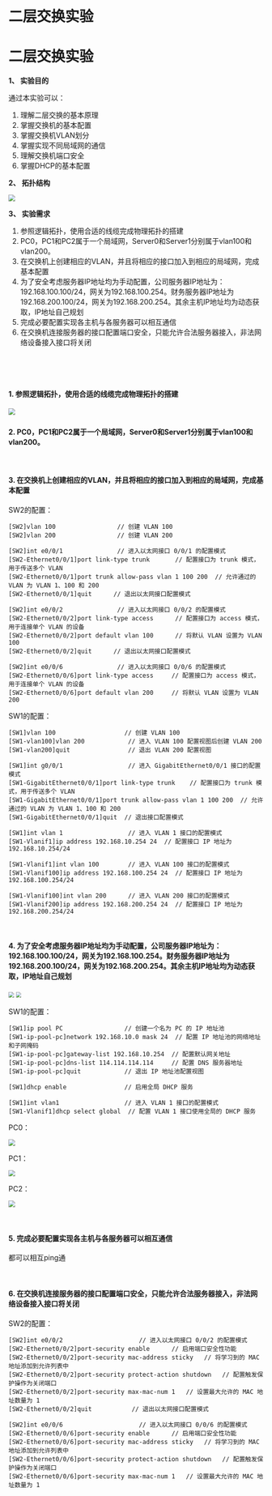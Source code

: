 # 二层交换实验


# 二层交换实验

**1、 实验目的** 

通过本实验可以： 

1. 理解二层交换的基本原理
2. 掌握交换机的基本配置 
3. 掌握交换机VLAN划分
4. 掌握实现不同局域网的通信
5. 理解交换机端口安全
6. 掌握DHCP的基本配置

 

**2、 拓扑结构**

<img src="https://pic.imgdb.cn/item/64e715ba661c6c8e54a9b40f.jpg" style="zoom: 80%;" /> 

 

**3、 实验需求** 

1. 参照逻辑拓扑，使用合适的线缆完成物理拓扑的搭建 
2. PC0，PC1和PC2属于一个局域网，Server0和Server1分别属于vlan100和vlan200。
3. 在交换机上创建相应的VLAN，并且将相应的接口加入到相应的局域网，完成基本配置
4. 为了安全考虑服务器IP地址均为手动配置，公司服务器IP地址为：192.168.100.100/24，网关为192.168.100.254。财务服务器IP地址为192.168.200.100/24，网关为192.168.200.254。其余主机IP地址均为动态获取，IP地址自己规划
5. 完成必要配置实现各主机与各服务器可以相互通信
6. 在交换机连接服务器的接口配置端口安全，只能允许合法服务器接入，非法网络设备接入接口将关闭

​	

​	
#### 1. 参照逻辑拓扑，使用合适的线缆完成物理拓扑的搭建

​	<img src="https://pic.imgdb.cn/item/64e72b48661c6c8e54b172bf.jpg" style="zoom:80%;" />

#### 2. PC0，PC1和PC2属于一个局域网，Server0和Server1分别属于vlan100和vlan200。

​	

#### 3. 在交换机上创建相应的VLAN，并且将相应的接口加入到相应的局域网，完成基本配置

SW2的配置：

```
[SW2]vlan 100                 // 创建 VLAN 100
[SW2]vlan 200                 // 创建 VLAN 200

[SW2]int e0/0/1               // 进入以太网接口 0/0/1 的配置模式
[SW2-Ethernet0/0/1]port link-type trunk       // 配置接口为 trunk 模式，用于传送多个 VLAN
[SW2-Ethernet0/0/1]port trunk allow-pass vlan 1 100 200  // 允许通过的 VLAN 为 VLAN 1、100 和 200
[SW2-Ethernet0/0/1]quit      // 退出以太网接口配置模式

[SW2]int e0/0/2               // 进入以太网接口 0/0/2 的配置模式
[SW2-Ethernet0/0/2]port link-type access      // 配置接口为 access 模式，用于连接单个 VLAN 的设备
[SW2-Ethernet0/0/2]port default vlan 100      // 将默认 VLAN 设置为 VLAN 100
[SW2-Ethernet0/0/2]quit      // 退出以太网接口配置模式

[SW2]int e0/0/6               // 进入以太网接口 0/0/6 的配置模式
[SW2-Ethernet0/0/6]port link-type access     // 配置接口为 access 模式，用于连接单个 VLAN 的设备
[SW2-Ethernet0/0/6]port default vlan 200     // 将默认 VLAN 设置为 VLAN 200
```

SW1的配置：

```
[SW1]vlan 100                   // 创建 VLAN 100
[SW1-vlan100]vlan 200            // 进入 VLAN 100 配置视图后创建 VLAN 200
[SW1-vlan200]quit                // 退出 VLAN 200 配置视图

[SW1]int g0/0/1                  // 进入 GigabitEthernet0/0/1 接口的配置模式
[SW1-GigabitEthernet0/0/1]port link-type trunk    // 配置接口为 trunk 模式，用于传送多个 VLAN
[SW1-GigabitEthernet0/0/1]port trunk allow-pass vlan 1 100 200  // 允许通过的 VLAN 为 VLAN 1、100 和 200
[SW1-GigabitEthernet0/0/1]quit  // 退出接口配置模式

[SW1]int vlan 1                  // 进入 VLAN 1 接口的配置模式
[SW1-Vlanif1]ip address 192.168.10.254 24  // 配置接口 IP 地址为 192.168.10.254/24

[SW1-Vlanif1]int vlan 100        // 进入 VLAN 100 接口的配置模式
[SW1-Vlanif100]ip address 192.168.100.254 24  // 配置接口 IP 地址为 192.168.100.254/24

[SW1-Vlanif100]int vlan 200      // 进入 VLAN 200 接口的配置模式
[SW1-Vlanif200]ip address 192.168.200.254 24  // 配置接口 IP 地址为 192.168.200.254/24
```

​	

#### 4. 为了安全考虑服务器IP地址均为手动配置，公司服务器IP地址为：192.168.100.100/24，网关为192.168.100.254。财务服务器IP地址为192.168.200.100/24，网关为192.168.200.254。其余主机IP地址均为动态获取，IP地址自己规划

<img src="https://pic.imgdb.cn/item/64e7247d661c6c8e54af1557.jpg" style="zoom:67%;" />

<img src="https://pic.imgdb.cn/item/64e724bc661c6c8e54af27c7.jpg" style="zoom:67%;" />

SW1的配置：

```
[SW1]ip pool PC                 // 创建一个名为 PC 的 IP 地址池
[SW1-ip-pool-pc]network 192.168.10.0 mask 24  // 配置 IP 地址池的网络地址和子网掩码
[SW1-ip-pool-pc]gateway-list 192.168.10.254  // 配置默认网关地址
[SW1-ip-pool-pc]dns-list 114.114.114.114     // 配置 DNS 服务器地址
[SW1-ip-pool-pc]quit            // 退出 IP 地址池配置视图

[SW1]dhcp enable                // 启用全局 DHCP 服务

[SW1]int vlan1                  // 进入 VLAN 1 接口的配置模式
[SW1-Vlanif1]dhcp select global  // 配置 VLAN 1 接口使用全局的 DHCP 服务
```

PC0：

<img src="https://pic.imgdb.cn/item/64e72860661c6c8e54b02567.jpg" style="zoom:80%;" />

PC1：

<img src="https://pic.imgdb.cn/item/64e72877661c6c8e54b02a63.jpg" style="zoom:80%;" />

PC2：

<img src="https://pic.imgdb.cn/item/64e728a8661c6c8e54b0343f.jpg" style="zoom:80%;" />

​	

#### 5. 完成必要配置实现各主机与各服务器可以相互通信

都可以相互ping通

​	

#### 6. 在交换机连接服务器的接口配置端口安全，只能允许合法服务器接入，非法网络设备接入接口将关闭

SW2的配置：

```
[SW2]int e0/0/2                     // 进入以太网接口 0/0/2 的配置模式
[SW2-Ethernet0/0/2]port-security enable      // 启用端口安全性功能
[SW2-Ethernet0/0/2]port-security mac-address sticky   // 将学习到的 MAC 地址添加到允许列表中
[SW2-Ethernet0/0/2]port-security protect-action shutdown   // 配置触发保护操作为关闭端口
[SW2-Ethernet0/0/2]port-security max-mac-num 1   // 设置最大允许的 MAC 地址数量为 1
[SW2-Ethernet0/0/2]quit           // 退出以太网接口配置模式

[SW2]int e0/0/6                     // 进入以太网接口 0/0/6 的配置模式
[SW2-Ethernet0/0/6]port-security enable      // 启用端口安全性功能
[SW2-Ethernet0/0/6]port-security mac-address sticky   // 将学习到的 MAC 地址添加到允许列表中
[SW2-Ethernet0/0/6]port-security protect-action shutdown   // 配置触发保护操作为关闭端口
[SW2-Ethernet0/0/6]port-security max-mac-num 1   // 设置最大允许的 MAC 地址数量为 1
```


